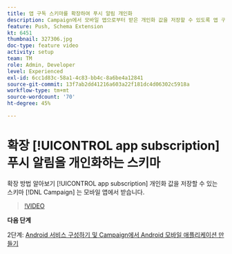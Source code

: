 ```yaml
---
title: 앱 구독 스키마를 확장하여 푸시 알림 개인화
description: Campaign에서 모바일 앱으로부터 받은 개인화 값을 저장할 수 있도록 앱 구독 스키마를 확장하는 방법을 알아보십시오.
feature: Push, Schema Extension
kt: 6451
thumbnail: 327306.jpg
doc-type: feature video
activity: setup
team: TM
role: Admin, Developer
level: Experienced
exl-id: 6cc1d83c-58a1-4c83-bb4c-8a6be4a12841
source-git-commit: 13f7ab2dd41216a603a22f181dc4d06302c5918a
workflow-type: tm+mt
source-wordcount: '70'
ht-degree: 45%

---
```


# 확장 [!UICONTROL app subscription] 푸시 알림을 개인화하는 스키마

확장 방법 알아보기 [!UICONTROL app subscription] 개인화 값을 저장할 수 있는 스키마 [!DNL Campaign] 는 모바일 앱에서 받습니다.

>[!VIDEO](https://video.tv.adobe.com/v/327306?quality=12&learn=on)

**다음 단계**

2단계: [Android 서비스 구성하기 및 Campaign에서 Android 모바일 애플리케이션 만들기](/help/tutorial-getting-started-with-push-notifications-for-android/configuring-an-android-service-in-campaign.md)
